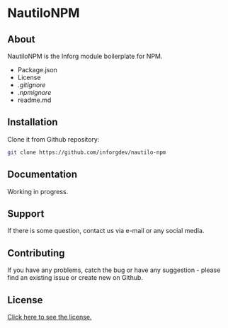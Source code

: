 # NautiloNPM

## About

NautiloNPM is the Inforg module boilerplate for NPM.

* Package.json
* License
* *.gitignore*
* *.npmignore*
* readme.md

## Installation

Clone it from Github repository:

```sh
git clone https://github.com/inforgdev/nautilo-npm
```

## Documentation

Working in progress.

## Support

If there is some question, contact us via e-mail or any social media.

## Contributing

If you have any problems, catch the bug or have any suggestion - please find an existing issue or create new on Github.

## License

[Click here to see the license.](./license.md)